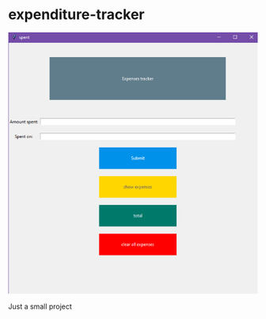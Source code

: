 # expenditure-tracker


![alt text](https://github.com/sabi1125/expenditure-tracker/blob/master/image.png)



Just a small project 
